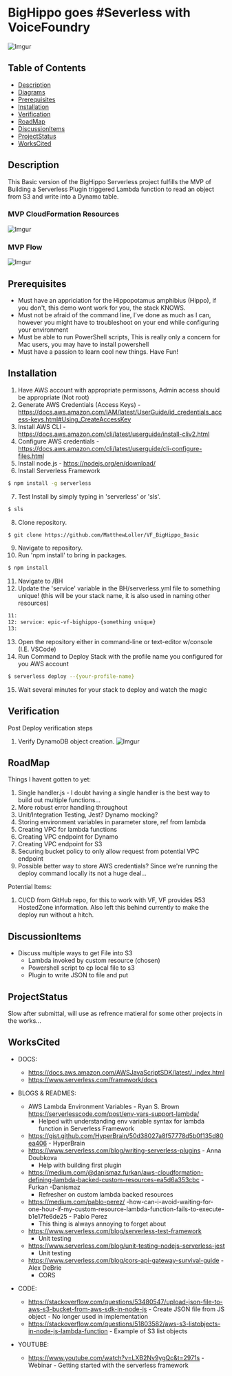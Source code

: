 # BigHippo goes #Severless with VoiceFoundry

![Imgur](https://i.imgur.com/cu29his.png)

## Table of Contents
-   [Description](#description)
-   [Diagrams](#diagrams)
-   [Prerequisites](#prerequisites)
-   [Installation](#installation)
-   [Verification](#verification)
-   [RoadMap](#roadmap)
-   [DiscussionItems](#discussionitems)
-   [ProjectStatus](#projectstatus)
-   [WorksCited](#workscited)


## Description
This Basic version of the BigHippo Serverless project fulfills the MVP of Building a Serverless Plugin triggered Lambda function to read an object from S3 and write into a Dynamo table. 

### MVP CloudFormation Resources
![Imgur](https://i.imgur.com/ff7UZzq.png)
### MVP Flow
![Imgur](https://i.imgur.com/2Gxy8PX.png)

## Prerequisites
- Must have an appriciation for the Hippopotamus amphibius (Hippo), if you don't, this demo wont work for you, the stack KNOWS.
- Must not be afraid of the command line, I've done as much as I can, however you might have to troubleshoot on your end while configuring your environment
- Must be able to run PowerShell scripts, This is really only a concern for Mac users, you may have to install powershell
- Must have a passion to learn cool new things. Have Fun!

## Installation

1) Have AWS account with appropriate permissons, Admin access should be appropriate (Not root)
2) Generate AWS Credentials (Access Keys) - https://docs.aws.amazon.com/IAM/latest/UserGuide/id_credentials_access-keys.html#Using_CreateAccessKey
3) Install AWS CLI - https://docs.aws.amazon.com/cli/latest/userguide/install-cliv2.html
4) Configure AWS credentials - https://docs.aws.amazon.com/cli/latest/userguide/cli-configure-files.html
5) Install node.js - https://nodejs.org/en/download/
6) Install Serverless Framework 
```sh
$ npm install -g serverless
```
7) Test Install by simply typing in 'serverless' or 'sls'.
```sh
$ sls
```
8) Clone repository.
```sh
$ git clone https://github.com/MatthewLoller/VF_BigHippo_Basic
```
9) Navigate to repository.
10) Run 'npm install' to bring in packages.
```sh
$ npm install
```
11) Navigate to /BH
12) Update the 'service' variable in the BH/serverless.yml file to something unique! (this will be your stack name, it is also used in naming other resources)
```sh
11:
12: service: epic-vf-bighippo-{something unique}
13: 
```
13) Open the repository either in command-line or text-editor w/console (I.E. VSCode)
14) Run Command to Deploy Stack with the profile name you configured for you AWS account
```sh
$ serverless deploy --{your-profile-name}
```
15) Wait several minutes for your stack to deploy and watch the magic

## Verification
Post Deploy verification steps

1) Verify DynamoDB object creation.
![Imgur](https://i.imgur.com/mMIXoou.png)


## RoadMap
Things I havent gotten to yet:
1) Single handler.js - I doubt having a single handler is the best way to build out multiple functions...
2) More robust error handling throughout
3) Unit/Integration Testing, Jest? Dynamo mocking?
4) Storing environment variables in parameter store, ref from lambda
5) Creating VPC for lambda functions
6) Creating VPC endpoint for Dynamo
7) Creating VPC endpoint for S3
8) Securing bucket policy to only allow request from potential VPC endpoint
9) Possible better way to store AWS credentials? Since we're running the deploy command locally its not a huge deal...

Potential Items:
1) CI/CD from GitHub repo, for this to work with VF, VF provides R53 HostedZone information. Also left this behind currently to make the deploy run without a hitch.

## DiscussionItems
- Discuss multiple ways to get File into S3
    - Lambda invoked by custom resource (chosen)
    - Powershell script to cp local file to s3
    - Plugin to write JSON to file and put

## ProjectStatus
Slow after submittal, will use as refrence matieral for some other projects in the works...

## WorksCited
- DOCS:
    - https://docs.aws.amazon.com/AWSJavaScriptSDK/latest/_index.html
    - https://www.serverless.com/framework/docs

- BLOGS & READMES:
    - AWS Lambda Environment Variables - Ryan S. Brown https://serverlesscode.com/post/env-vars-support-lambda/
        - Helped with understanding env variable syntax for lambda function in Serverless Framework
    - https://gist.github.com/HyperBrain/50d38027a8f57778d5b0f135d80ea406 - HyperBrain
    - https://www.serverless.com/blog/writing-serverless-plugins - Anna Doubkova
        - Help with building first plugin
    - https://medium.com/@danismaz.furkan/aws-cloudformation-defining-lambda-backed-custom-resources-ea5d6a353cbc - Furkan    -Danismaz
        - Refresher on custom lambda backed resources
    - https://medium.com/pablo-perez/ -how-can-i-avoid-waiting-for-one-hour-if-my-custom-resource-lambda-function-fails-to-execute-b1e17fe6de25 - Pablo Perez
        - This thing is always annoying to forget about
    - https://www.serverless.com/blog/serverless-test-framework
        - Unit testing
    - https://www.serverless.com/blog/unit-testing-nodejs-serverless-jest
        - Unit testing
    - https://www.serverless.com/blog/cors-api-gateway-survival-guide - Alex DeBrie
        - CORS 

- CODE:
    - https://stackoverflow.com/questions/53480547/upload-json-file-to-aws-s3-bucket-from-aws-sdk-in-node-js - Create JSON file from JS object - No longer used in implementation
    - https://stackoverflow.com/questions/51803582/aws-s3-listobjects-in-node-js-lambda-function - Example of S3 list objects

- YOUTUBE:
    - https://www.youtube.com/watch?v=LXB2Nv9ygQc&t=2971s - Webinar - Getting started with the serverless framework